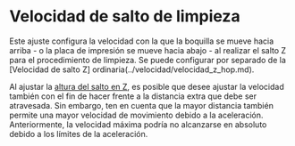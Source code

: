 Velocidad de salto de limpieza
====
Este ajuste configura la velocidad con la que la boquilla se mueve hacia arriba - o la placa de impresión se mueve hacia abajo - al realizar el salto Z para el procedimiento de limpieza. Se puede configurar por separado de la [Velocidad de salto Z] ordinaria(../velocidad/velocidad_z_hop.md).

Al ajustar la [altura del salto en Z](wipe_hop_amount.md), es posible que desee ajustar la velocidad también con el fin de hacer frente a la distancia extra que debe ser atravesada. Sin embargo, ten en cuenta que la mayor distancia también permite una mayor velocidad de movimiento debido a la aceleración. Anteriormente, la velocidad máxima podría no alcanzarse en absoluto debido a los límites de la aceleración.